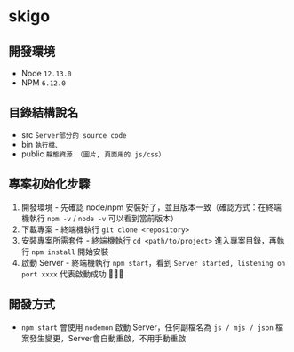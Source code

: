 # skigo

## 開發環境
* Node `12.13.0`
* NPM  `6.12.0`

## 目錄結構說名
- src `Server部分的 source code`
- bin `執行檔、`
- public `靜態資源 （圖片, 頁面用的 js/css）`

## 專案初始化步驟
1. 開發環境 - 先確認 node/npm 安裝好了，並且版本一致（確認方式：在終端機執行 `npm -v` / `node -v` 可以看到當前版本）
2. 下載專案 - 終端機執行 `git clone <repository>`
3. 安裝專案所需套件 - 終端機執行 `cd <path/to/project>` 進入專案目錄，再執行 `npm install` 開始安裝
4. 啟動 Server - 終端機執行 `npm start`，看到 `Server started, listening on port xxxx` 代表啟動成功 :tada::tada::tada:

## 開發方式
- `npm start` 會使用 `nodemon` 啟動 Server，任何副檔名為 `js / mjs / json` 檔案發生變更，Server會自動重啟，不用手動重啟
